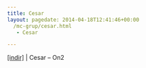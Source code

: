 ```yaml
---
title: Cesar
layout: pagedate: 2014-04-18T12:41:46+00:00
  /mc-grup/cesar.html
   - Cesar

---
```

<a href="https://cloud.mail.ru/public/d7c3023486da/Cesar%20-%20ON2" target="_blank">[indir]</a> | Cesar &#8211; On2